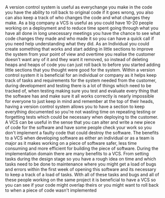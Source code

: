 A version control system is useful as everychange you make in the code you have the ability to roll back to original code if it goes wrong, you also can also keep a track of who changes the code and what changes they make. 
As a big company a VCS is useful as you could have 10-20 people working on a deployment and to reduce time spent going through what you have all done in long unecessary meetings you have the chance to see what code changes they made
and who made it so you can have a quick call if you need help understanding what they did. As an Individual you could create something that works and start adding in little sections to improve the system from your point of view and overtime
you realise the customer doesn't want any of it and they want it removed, so instead of deleting heaps and heaps of code you can just roll back to before you started adding little sections that you thought were good for the system. 
Within a version control system it is beneficial for an individual or company as it helps keep track of tasks and requirements for the system needed from the customer, during development and testing there is a lot of things which need to be tracked of,
when testing making sure you test and evaluate every thing that the software has and make sure it all works correctly is nearly impossible for everyone to just keep in mind and remember at the top of their heads, having a version control system allows you to have a section to keep everything documented
so you're not wasting time on repeating testing or forgetting tests which could be necessary when deploying to the customer. A VCS can be useful in the sense that you can alter and write a new piece of code for the software and have some people check your work so you don't implement a faulty code that
could destroy the software. The benefits to a VCS when developing software as either an individual or as a team is major as it makes working 
on a piece of software safer, less time consuming and more efficient for building the piece of software.  During the implementation domain there are many benefits to a VCS. From setting tasks during the design stage so you have a rough idea on time and which tasks need to be done to maintenance where you might get a load of bugs and errors within the first week of opening this software and its necessary to keep a track of a load of tasks. 
With all of these tasks and bugs and all of these people working on the same project it is beneficial to have a VCS so you can see if your code might overlap theirs or you might want to roll back to when a piece of code wasn't implemented
